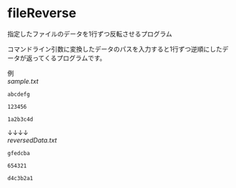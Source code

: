 # fileReverse
指定したファイルのデータを1行ずつ反転させるプログラム


コマンドライン引数に変換したデータのパスを入力すると1行ずつ逆順にしたデータが返ってくるプログラムです。

例<br>
*sample.txt*
```　
abcdefg

123456

1a2b3c4d
```
↓↓↓↓<br>
*reversedData.txt*
```　
gfedcba

654321

d4c3b2a1

```
